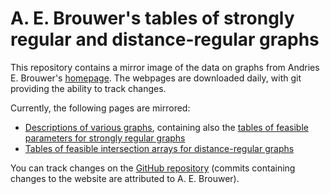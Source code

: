 # A. E. Brouwer's tables of strongly regular and distance-regular graphs

This repository contains a mirror image of the data on graphs from Andries E. Brouwer's [homepage](http://www.win.tue.nl/~aeb/). The webpages are downloaded daily, with git providing the ability to track changes.

Currently, the following pages are mirrored:
* [Descriptions of various graphs](graphs/), containing also the [tables of feasible parameters for strongly regular graphs](graphs/srg/srgtab.html)
* [Tables of feasible intersection arrays for distance-regular graphs](drg/drgtables.html)

You can track changes on the [GitHub repository](https://github.com/jaanos/brouwer/) (commits containing changes to the website are attributed to A. E. Brouwer).

